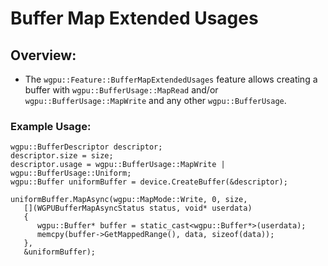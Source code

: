 # Buffer Map Extended Usages

## Overview:
 - The `wgpu::Feature::BufferMapExtendedUsages` feature allows creating a buffer with `wgpu::BufferUsage::MapRead` and/or `wgpu::BufferUsage::MapWrite` and any other `wgpu::BufferUsage`.

### Example Usage:
```
wgpu::BufferDescriptor descriptor;
descriptor.size = size;
descriptor.usage = wgpu::BufferUsage::MapWrite | wgpu::BufferUsage::Uniform;
wgpu::Buffer uniformBuffer = device.CreateBuffer(&descriptor);

uniformBuffer.MapAsync(wgpu::MapMode::Write, 0, size,
   [](WGPUBufferMapAsyncStatus status, void* userdata)
   {
      wgpu::Buffer* buffer = static_cast<wgpu::Buffer*>(userdata);
      memcpy(buffer->GetMappedRange(), data, sizeof(data));
   },
   &uniformBuffer);
```


